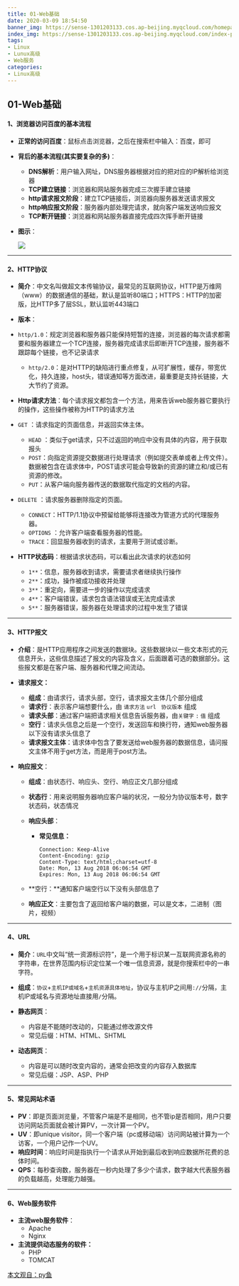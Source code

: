 ```yaml
---
title: 01-Web基础
date: 2020-03-09 18:54:50
banner_img: https://sense-1301203133.cos.ap-beijing.myqcloud.com/homepahe/Linux%E9%AB%98%E7%BA%A7-%E8%83%8C%E6%99%AF.jpg 
index_img: https://sense-1301203133.cos.ap-beijing.myqcloud.com/index-page/%E9%9D%99%E5%9B%BE%20%282%29.jpg
tags:
- Linux
- Lunux高级
- Web服务
categories:
- Linux高级
---
```


## 01-Web基础



#### 1、浏览器访问百度的基本流程

* **正常的访问百度**：鼠标点击浏览器，之后在搜索栏中输入：百度，即可

* **背后的基本流程(其实要复杂的多)**：

  * **DNS解析**：用户输入网址，DNS服务器根据对应的把对应的IP解析给浏览器
  * **TCP建立链接**：浏览器和网站服务器完成三次握手建立链接
  * **http请求报文阶段**：建立TCP链接后，浏览器向服务器发送请求报文
  * **http响应报文阶段**：服务器内部处理完请求，就向客户端发送响应报文
  * **TCP断开链接**：浏览器和网站服务器直接完成四次挥手断开链接

* **图示**：

  ![](https://sense-1301203133.cos.ap-beijing.myqcloud.com/sense-linux/%E7%94%A8%E6%88%B7%E8%AE%BF%E9%97%AE%E7%BD%91%E7%AB%99%E7%9A%84%E5%9F%BA%E6%9C%AC%E6%B5%81%E7%A8%8B.png)

-----



#### 2、HTTP协议

* **简介**：中文名叫做超文本传输协议，最常见的互联网协议，HTTP是万维网（www）的数据通信的基础，默认是监听80端口；HTTPS：HTTP的加密版，比HTTP多了层SSL，默认监听443端口

* **版本**：
* `http/1.0`：规定浏览器和服务器只能保持短暂的连接，浏览器的每次请求都需要和服务器建立一个TCP连接，服务器完成请求后即断开TCP连接，服务器不跟踪每个链接，也不记录请求
  * `http/2.0`：是对HTTP的缺陷进行重点修复，从可扩展性，缓存，带宽优化，持久连接，host头，错误通知等方面改进，最重要是支持长链接，大大节约了资源。
* **Http请求方法**：每个请求报文都包含一个方法，用来告诉web服务器它要执行的操作，这些操作被称为HTTP的请求方法
* `GET` ：请求指定的页面信息，并返回实体主体。
  * `HEAD` ：类似于get请求，只不过返回的响应中没有具体的内容，用于获取报头
  * `POST`：向指定资源提交数据进行处理请求（例如提交表单或者上传文件）。数据被包含在请求体中，POST请求可能会导致新的资源的建立和/或已有资源的修改。
  * `PUT`：从客户端向服务器传送的数据取代指定的文档的内容。
* `DELETE` ：请求服务器删除指定的页面。
  * `CONNECT`：HTTP/1.1协议中预留给能够将连接改为管道方式的代理服务器。
  * `OPTIONS` ：允许客户端查看服务器的性能。
  * `TRACE`：回显服务器收到的请求，主要用于测试或诊断。
* **HTTP状态码**：根据请求状态码，可以看出此次请求的状态如何
  * `1**`：信息，服务器收到请求，需要请求者继续执行操作
  * `2**`：成功，操作被成功接收并处理
  * `3**`：重定向，需要进一步的操作以完成请求
  * `4**`：客户端错误，请求包含语法错误或无法完成请求
  * `5**`：服务器错误，服务器在处理请求的过程中发生了错误

-----



#### 3、HTTP报文

* **介绍**：是HTTP应用程序之间发送的数据块。这些数据块以一些文本形式的元信息开头，这些信息描述了报文的内容及含义，后面跟着可选的数据部分。这些报文都是在客户端、服务器和代理之间流动。

* **请求报文：**

  * **组成**：由请求行，请求头部，空行，请求报文主体几个部分组成
  * **请求行**：表示客户端想要什么，由 `请求方法` `url`   ` 协议版本` 组成
  * **请求头部**：通过客户端把请求相关信息告诉服务器，由`关键字` `:` `值`  组成
  * **空行**：请求头信息之后是一个空行，发送回车和换行符，通知web服务器以下没有请求头信息了
  * **请求报文主体**：请求体中包含了要发送给web服务器的数据信息，请问报文主体不用于get方法，而是用于post方法。

* **响应报文**：

  * **组成**：由状态行、响应头、空行、响应正文几部分组成

  * **状态行**：用来说明服务器响应客户端的状况，一般分为协议版本号，数字状态码，状态情况

  * **响应头部**：

    * **常见信息：**

      ```
      Connection: Keep-Alive
      Content-Encoding: gzip
      Content-Type: text/html;charset=utf-8
      Date: Mon, 13 Aug 2018 06:06:54 GMT
      Expires: Mon, 13 Aug 2018 06:06:54 GMT
      ```

  * **空行：**通知客户端空行以下没有头部信息了

  * **响应正文**：主要包含了返回给客户端的数据，可以是文本，二进制（图片，视频）

-----



#### 4、URL

* **简介**：`URL`中文叫“统一资源标识符”，是一个用于标识某一互联网资源名称的字符串，在世界范围内标识定位某一个唯一信息资源，就是你搜索栏中的一串字符。

* **组成**：`协议`+`主机IP或域名`+`主机资源具体地址`，协议与主机IP之间用`://`分隔，主机IP或域名与资源地址直接用`/`分隔。
* **静态网页**：
  * 内容是不能随时改动的，只能通过修改源文件
  * 常见后缀：HTM、HTML、SHTML
* **动态网页**：
  * 内容是可以随时改变内容的，通常会把改变的内容存入数据库
  * 常见后缀：JSP、ASP、PHP

-----



#### 5、常见网站术语

* **PV**：即是页面浏览量，不管客户端是不是相同，也不管ip是否相同，用户只要访问网站页面就会被计算PV，一次计算一个PV。
* **UV**：即unique visitor，同一个客户端（pc或移动端）访问网站被计算为一个访客，一个用户记作一个UV。
* **响应时间**：响应时间是指执行一个请求从开始到最后收到响应数据所花费的总体时间。
* **QPS**：每秒查询数，服务器在一秒内处理了多少个请求，数字越大代表服务器的负载越高，处理能力越强。

-----



#### 6、Web服务软件

* **主流web服务软件**：
  * Apache
  * Nginx
* **主流提供动态服务的软件：**
  * PHP
  * TOMCAT



[本文观自：py鱼](https://www.cnblogs.com/pyyu/p/9467256.html#)
